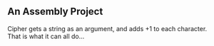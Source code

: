 ## An Assembly Project
Cipher gets a string as an argument, and adds +1 to each character.  
That is what it can all do...